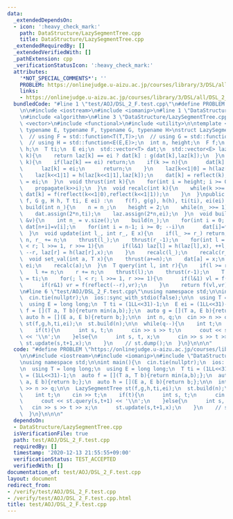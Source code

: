 ```yaml
---
data:
  _extendedDependsOn:
  - icon: ':heavy_check_mark:'
    path: DataStructure/LazySegmentTree.cpp
    title: DataStructure/LazySegmentTree.cpp
  _extendedRequiredBy: []
  _extendedVerifiedWith: []
  _pathExtension: cpp
  _verificationStatusIcon: ':heavy_check_mark:'
  attributes:
    '*NOT_SPECIAL_COMMENTS*': ''
    PROBLEM: https://onlinejudge.u-aizu.ac.jp/courses/library/3/DSL/all/DSL_2_F
    links:
    - https://onlinejudge.u-aizu.ac.jp/courses/library/3/DSL/all/DSL_2_F
  bundledCode: "#line 1 \"test/AOJ/DSL_2_F.test.cpp\"\n#define PROBLEM \"https://onlinejudge.u-aizu.ac.jp/courses/library/3/DSL/all/DSL_2_F\"\
    \n\n#include <iostream>\n#include <iomanip>\n#line 1 \"DataStructure/LazySegmentTree.cpp\"\
    \n#include <algorithm>\n#line 3 \"DataStructure/LazySegmentTree.cpp\"\n#include\
    \ <vector>\n#include <functional>\n#include <utility>\n\ntemplate <typename T,\
    \ typename E, typename F, typename G, typename H>\nstruct LazySegmentTree{\nprivate:\n\
    \  // using F = std::function<T(T,T)>;\n  // using G = std::function<T(T,E)>;\n\
    \  // using H = std::function<E(E,E)>;\n  int n, height;\n  F f;\n  G g;\n  H\
    \ h;\n  T ti;\n  E ei;\n  std::vector<T> dat;\n  std::vector<E> laz;\n  T reflect(int\
    \ k){\n    return laz[k] == ei ? dat[k] : g(dat[k],laz[k]);\n  }\n  void propagate(int\
    \ k){\n    if(laz[k] == ei) return;\n    if(k >= n){\n      dat[k] = reflect(k);\n\
    \      laz[k] = ei;\n      return;\n    }\n    laz[k<<1|0] = h(laz[k<<1|0],laz[k]);\n\
    \    laz[k<<1|1] = h(laz[k<<1|1],laz[k]);\n    dat[k] = reflect(k);\n    laz[k]\
    \ = ei;\n  }\n  void thrust(int k){\n    for(int i = height; i >= 0; --i)\n  \
    \    propagate(k>>i);\n  }\n  void recalc(int k){\n    while(k >>= 1){\n     \
    \ dat[k] = f(reflect(k<<1|0),reflect(k<<1|1));\n    }\n  }\npublic:\n  LazySegmentTree(F\
    \ f, G g, H h, T ti, E ei) :\n    f(f), g(g), h(h), ti(ti), ei(ei) {}\n  void\
    \ build(int n_){\n    n = n_;\n    height = 2;\n    while(n_ >>= 1) ++height;\n\
    \    dat.assign(2*n,ti);\n    laz.assign(2*n,ei);\n  }\n  void build(const std::vector<T>\
    \ &v){\n    int n_ = v.size();\n    build(n_);\n    for(int i = 0; i < n; ++i)\
    \ dat[n+i]=v[i];\n    for(int i = n-1; i >= 0; --i)\n      dat[i]=f(dat[i<<1|0],dat[i<<1|1]);\n\
    \  }\n  void update(int l_, int r_, E x){\n    if(l_ >= r_) return;\n    l_ +=\
    \ n, r_ += n;\n    thrust(l_);\n    thrust(r_-1);\n    for(int l = l_, r = r_;l\
    \ < r; l >>= 1, r >>= 1){\n      if(l&1) laz[l] = h(laz[l],x), ++l;\n      if(r&1)\
    \ --r, laz[r] = h(laz[r],x);\n    }\n    recalc(l_);\n    recalc(r_-1);\n  }\n\
    \  void set_val(int a, T x){\n    thrust(a+=n);\n    dat[a] = x;\n    laz[a] =\
    \ ei;\n    recalc(a);\n  }\n  T query(int l, int r){\n    if(l >= r) return ti;\n\
    \    l += n;\n    r += n;\n    thrust(l);\n    thrust(r-1);\n    T vl = ti, vr\
    \ = ti;\n    for(; l < r; l >>= 1, r >>= 1){\n      if(l&1) vl = f(vl,reflect(l++));\n\
    \      if(r&1) vr = f(reflect(--r),vr);\n    }\n    return f(vl,vr);\n  }\n};\n\
    \n#line 6 \"test/AOJ/DSL_2_F.test.cpp\"\nusing namespace std;\n\nint main(){\n\
    \  cin.tie(nullptr);\n  ios::sync_with_stdio(false);\n\n  using T = long long;\n\
    \  using E = long long;\n  T ti = (1LL<<31)-1;\n  E ei = (1LL<<31)-1;\n  auto\
    \ f = [](T a, T b){return min(a,b);};\n  auto g = [](T a, E b){return b;};\n \
    \ auto h = [](E a, E b){return b;};\n\n  int n, q;\n  cin >> n >> q;\n\n  LazySegmentTree\
    \ st(f,g,h,ti,ei);\n  st.build(n);\n\n  while(q--){\n    int t;\n    cin >> t;\n\
    \    if(t){\n      int s, t;\n      cin >> s >> t;\n      cout << st.query(s,t+1)\
    \ << '\\n';\n    }else{\n      int s, t, x;\n      cin >> s >> t >> x;\n     \
    \ st.update(s,t+1,x);\n    }\n    // st.dump();\n  }\n}\n\n\n"
  code: "#define PROBLEM \"https://onlinejudge.u-aizu.ac.jp/courses/library/3/DSL/all/DSL_2_F\"\
    \n\n#include <iostream>\n#include <iomanip>\n#include \"DataStructure/LazySegmentTree.cpp\"\
    \nusing namespace std;\n\nint main(){\n  cin.tie(nullptr);\n  ios::sync_with_stdio(false);\n\
    \n  using T = long long;\n  using E = long long;\n  T ti = (1LL<<31)-1;\n  E ei\
    \ = (1LL<<31)-1;\n  auto f = [](T a, T b){return min(a,b);};\n  auto g = [](T\
    \ a, E b){return b;};\n  auto h = [](E a, E b){return b;};\n\n  int n, q;\n  cin\
    \ >> n >> q;\n\n  LazySegmentTree st(f,g,h,ti,ei);\n  st.build(n);\n\n  while(q--){\n\
    \    int t;\n    cin >> t;\n    if(t){\n      int s, t;\n      cin >> s >> t;\n\
    \      cout << st.query(s,t+1) << '\\n';\n    }else{\n      int s, t, x;\n   \
    \   cin >> s >> t >> x;\n      st.update(s,t+1,x);\n    }\n    // st.dump();\n\
    \  }\n}\n\n\n"
  dependsOn:
  - DataStructure/LazySegmentTree.cpp
  isVerificationFile: true
  path: test/AOJ/DSL_2_F.test.cpp
  requiredBy: []
  timestamp: '2020-12-13 21:55:55+09:00'
  verificationStatus: TEST_ACCEPTED
  verifiedWith: []
documentation_of: test/AOJ/DSL_2_F.test.cpp
layout: document
redirect_from:
- /verify/test/AOJ/DSL_2_F.test.cpp
- /verify/test/AOJ/DSL_2_F.test.cpp.html
title: test/AOJ/DSL_2_F.test.cpp
---
```

